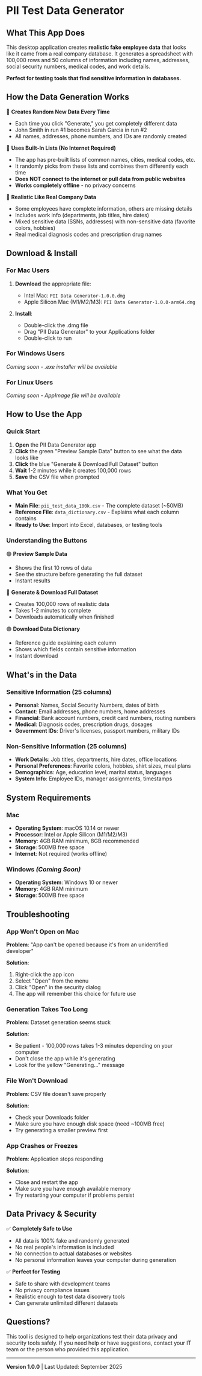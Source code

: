 # PII Test Data Generator

## What This App Does

This desktop application creates **realistic fake employee data** that looks like it came from a real company database. It generates a spreadsheet with 100,000 rows and 50 columns of information including names, addresses, social security numbers, medical codes, and work details.

**Perfect for testing tools that find sensitive information in databases.**

## How the Data Generation Works

🎲 **Creates Random New Data Every Time**
- Each time you click "Generate," you get completely different data
- John Smith in run #1 becomes Sarah Garcia in run #2
- All names, addresses, phone numbers, and IDs are randomly created

📝 **Uses Built-In Lists (No Internet Required)**
- The app has pre-built lists of common names, cities, medical codes, etc.
- It randomly picks from these lists and combines them differently each time
- **Does NOT connect to the internet or pull data from public websites**
- **Works completely offline** - no privacy concerns

🏢 **Realistic Like Real Company Data**
- Some employees have complete information, others are missing details
- Includes work info (departments, job titles, hire dates)
- Mixed sensitive data (SSNs, addresses) with non-sensitive data (favorite colors, hobbies)
- Real medical diagnosis codes and prescription drug names

## Download & Install

### For Mac Users
1. **Download** the appropriate file:
   - Intel Mac: `PII Data Generator-1.0.0.dmg`
   - Apple Silicon Mac (M1/M2/M3): `PII Data Generator-1.0.0-arm64.dmg`

2. **Install**:
   - Double-click the .dmg file
   - Drag "PII Data Generator" to your Applications folder
   - Double-click to run

### For Windows Users
*Coming soon - .exe installer will be available*

### For Linux Users  
*Coming soon - AppImage file will be available*

## How to Use the App

### Quick Start
1. **Open** the PII Data Generator app
2. **Click** the green "Preview Sample Data" button to see what the data looks like
3. **Click** the blue "Generate & Download Full Dataset" button
4. **Wait** 1-2 minutes while it creates 100,000 rows
5. **Save** the CSV file when prompted

### What You Get
- **Main File**: `pii_test_data_100k.csv` - The complete dataset (~50MB)
- **Reference File**: `data_dictionary.csv` - Explains what each column contains
- **Ready to Use**: Import into Excel, databases, or testing tools

### Understanding the Buttons

🟢 **Preview Sample Data**
- Shows the first 10 rows of data
- See the structure before generating the full dataset
- Instant results

🔵 **Generate & Download Full Dataset**  
- Creates 100,000 rows of realistic data
- Takes 1-2 minutes to complete
- Downloads automatically when finished

🟣 **Download Data Dictionary**
- Reference guide explaining each column
- Shows which fields contain sensitive information
- Instant download

## What's in the Data

### Sensitive Information (25 columns)
- **Personal**: Names, Social Security Numbers, dates of birth
- **Contact**: Email addresses, phone numbers, home addresses  
- **Financial**: Bank account numbers, credit card numbers, routing numbers
- **Medical**: Diagnosis codes, prescription drugs, dosages
- **Government IDs**: Driver's licenses, passport numbers, military IDs

### Non-Sensitive Information (25 columns)
- **Work Details**: Job titles, departments, hire dates, office locations
- **Personal Preferences**: Favorite colors, hobbies, shirt sizes, meal plans
- **Demographics**: Age, education level, marital status, languages
- **System Info**: Employee IDs, manager assignments, timestamps

## System Requirements

### Mac
- **Operating System**: macOS 10.14 or newer
- **Processor**: Intel or Apple Silicon (M1/M2/M3)
- **Memory**: 4GB RAM minimum, 8GB recommended
- **Storage**: 500MB free space
- **Internet**: Not required (works offline)

### Windows *(Coming Soon)*
- **Operating System**: Windows 10 or newer
- **Memory**: 4GB RAM minimum
- **Storage**: 500MB free space

## Troubleshooting

### App Won't Open on Mac
**Problem**: "App can't be opened because it's from an unidentified developer"

**Solution**:
1. Right-click the app icon
2. Select "Open" from the menu
3. Click "Open" in the security dialog
4. The app will remember this choice for future use

### Generation Takes Too Long
**Problem**: Dataset generation seems stuck

**Solution**:
- Be patient - 100,000 rows takes 1-3 minutes depending on your computer
- Don't close the app while it's generating
- Look for the yellow "Generating..." message

### File Won't Download
**Problem**: CSV file doesn't save properly

**Solution**:
- Check your Downloads folder
- Make sure you have enough disk space (need ~100MB free)
- Try generating a smaller preview first

### App Crashes or Freezes
**Problem**: Application stops responding

**Solution**:
- Close and restart the app
- Make sure you have enough available memory
- Try restarting your computer if problems persist

## Data Privacy & Security

✅ **Completely Safe to Use**
- All data is 100% fake and randomly generated
- No real people's information is included
- No connection to actual databases or websites
- No personal information leaves your computer during generation

✅ **Perfect for Testing**
- Safe to share with development teams
- No privacy compliance issues
- Realistic enough to test data discovery tools
- Can generate unlimited different datasets

## Questions?

This tool is designed to help organizations test their data privacy and security tools safely. If you need help or have suggestions, contact your IT team or the person who provided this application.

---

**Version 1.0.0** | Last Updated: September 2025